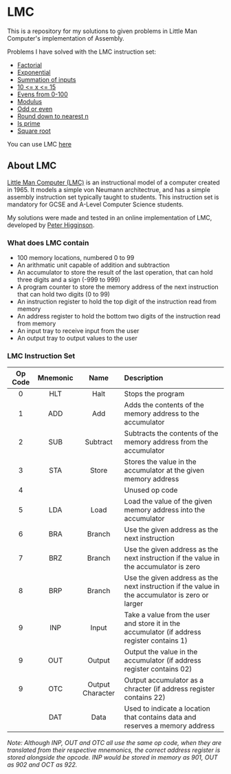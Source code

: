 # LMC

This is a repository for my solutions to given problems in Little Man Computer's implementation of Assembly.

Problems I have solved with the LMC instruction set:
 - [Factorial](https://github.com/alfiejsmith/LMC/blob/master/factorial.asm)
 - [Exponential](https://github.com/alfiejsmith/LMC/blob/master/exponential.asm)
 - [Summation of inputs](https://github.com/alfiejsmith/LMC/blob/master/summation.asm)
 - [10 <= x <= 15](https://github.com/alfiejsmith/LMC/blob/master/ten_fifteen_range_validation.asm)
 - [Evens from 0-100](https://github.com/alfiejsmith/LMC/blob/master/counter.asm)
 - [Modulus](https://github.com/alfiejsmith/LMC/blob/master/modulus.asm)
 - [Odd or even](https://github.com/alfiejsmith/LMC/blob/master/odd_or_even.asm)
 - [Round down to nearest n](https://github.com/alfiejsmith/LMC/blob/master/round_down.asm)
 - [Is prime](https://github.com/alfiejsmith/LMC/blob/master/is_prime.asm)
 - [Square root](https://github.com/alfiejsmith/LMC/blob/master/square_root.asm)

You can use LMC [here](https://peterhigginson.co.uk/lmc/)

## About LMC

[Little Man Computer (LMC)](https://en.wikipedia.org/wiki/Little_man_computer) is an instructional model of a computer created in 1965. It models a simple von Neumann architectrue, and has a simple assembly instruction set typically taught to students. This instruction set is mandatory for GCSE and A-Level Computer Science students.

My solutions were made and tested in an online implementation of LMC, developed by [Peter Higginson](https://peterhigginson.co.uk/).

### What does LMC contain
 - 100 memory locations, numbered 0 to 99
 - An arithmatic unit capable of addition and subtraction
 - An accumulator to store the result of the last operation, that can hold three digits and a sign (-999 to 999)
 - A program counter to store the memory address of the next instruction that can hold two digits (0 to 99)
 - An instruction register to hold the top digit of the instruction read from memory
 - An address register to hold the bottom two digits of the instruction read from memory
 - An input tray to receive input from the user
 - An output tray to output values to the user

### LMC Instruction Set

| Op Code | Mnemonic  | Name | Description |
| :-: | :-: | :-: | :- |
| 0 | HLT | Halt | Stops the program |
| 1 | ADD | Add | Adds the contents of the memory address to the accumulator |
| 2 | SUB | Subtract | Subtracts the contents of the memory address from the accumulator |
| 3 | STA | Store | Stores the value in the accumulator at the given memory address |
| 4 | | | Unused op code |
| 5 | LDA | Load | Load the value of the given memory address into the accumulator |
| 6 | BRA | Branch | Use the given address as the next instruction
| 7 | BRZ | Branch | Use the given address as the next instruction if the value in the accumulator is zero
| 8 | BRP | Branch | Use the given address as the next instruction if the value in the accumulator is zero or larger
| 9 | INP | Input | Take a value from the user and store it in the accumulator (if address register contains 1)
| 9 | OUT | Output | Output the value in the accumulator (if address register contains 02)
| 9 | OTC | Output Character | Output accumulator as a chracter (if address register contains 22)
| | DAT | Data | Used to indicate a location that contains data and reserves a memory address

*Note: Although INP, OUT and OTC all use the same op code, when they are translated from their respective mnemonics, the correct address register is stored alongside the opcode. INP would be stored in memory as 901, OUT as 902 and OCT as 922.*
